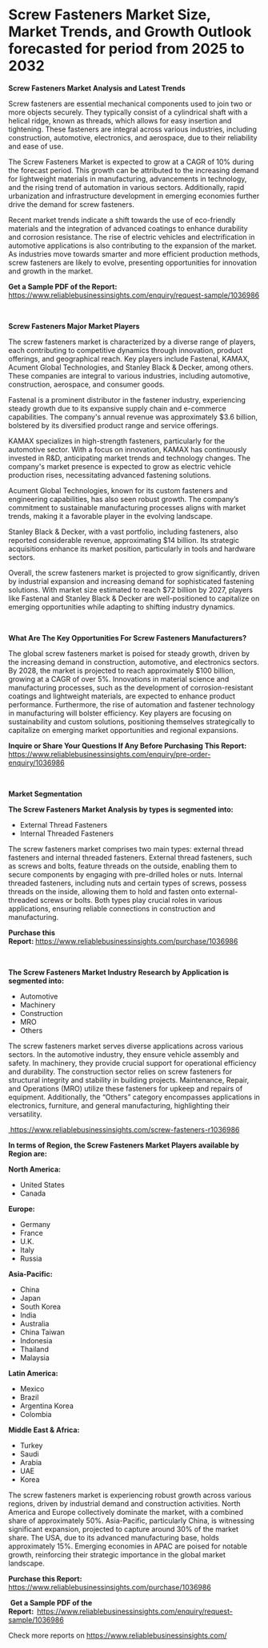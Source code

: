 <p><h1>Screw Fasteners Market Size, Market Trends, and Growth Outlook forecasted for period from 2025 to 2032</h1></p><p><strong>Screw Fasteners Market Analysis and Latest Trends</strong></p>
<p><p>Screw fasteners are essential mechanical components used to join two or more objects securely. They typically consist of a cylindrical shaft with a helical ridge, known as threads, which allows for easy insertion and tightening. These fasteners are integral across various industries, including construction, automotive, electronics, and aerospace, due to their reliability and ease of use.</p><p>The Screw Fasteners Market is expected to grow at a CAGR of 10% during the forecast period. This growth can be attributed to the increasing demand for lightweight materials in manufacturing, advancements in technology, and the rising trend of automation in various sectors. Additionally, rapid urbanization and infrastructure development in emerging economies further drive the demand for screw fasteners.</p><p>Recent market trends indicate a shift towards the use of eco-friendly materials and the integration of advanced coatings to enhance durability and corrosion resistance. The rise of electric vehicles and electrification in automotive applications is also contributing to the expansion of the market. As industries move towards smarter and more efficient production methods, screw fasteners are likely to evolve, presenting opportunities for innovation and growth in the market.</p></p>
<p><strong>Get a Sample PDF of the Report:&nbsp;</strong> <a href="https://www.reliablebusinessinsights.com/enquiry/request-sample/1036986?utm_campaign=2439&utm_medium=2&utm_source=Github&utm_content=ia&utm_term=21022025&utm_id=screw-fasteners">https://www.reliablebusinessinsights.com/enquiry/request-sample/1036986</a></p>
<p>&nbsp;</p>
<p><strong>Screw Fasteners Major Market Players</strong></p>
<p><p>The screw fasteners market is characterized by a diverse range of players, each contributing to competitive dynamics through innovation, product offerings, and geographical reach. Key players include Fastenal, KAMAX, Acument Global Technologies, and Stanley Black & Decker, among others. These companies are integral to various industries, including automotive, construction, aerospace, and consumer goods.</p><p>Fastenal is a prominent distributor in the fastener industry, experiencing steady growth due to its expansive supply chain and e-commerce capabilities. The company's annual revenue was approximately $3.6 billion, bolstered by its diversified product range and service offerings.</p><p>KAMAX specializes in high-strength fasteners, particularly for the automotive sector. With a focus on innovation, KAMAX has continuously invested in R&D, anticipating market trends and technology changes. The company's market presence is expected to grow as electric vehicle production rises, necessitating advanced fastening solutions.</p><p>Acument Global Technologies, known for its custom fasteners and engineering capabilities, has also seen robust growth. The company’s commitment to sustainable manufacturing processes aligns with market trends, making it a favorable player in the evolving landscape.</p><p>Stanley Black & Decker, with a vast portfolio, including fasteners, also reported considerable revenue, approximating $14 billion. Its strategic acquisitions enhance its market position, particularly in tools and hardware sectors.</p><p>Overall, the screw fasteners market is projected to grow significantly, driven by industrial expansion and increasing demand for sophisticated fastening solutions. With market size estimated to reach $72 billion by 2027, players like Fastenal and Stanley Black & Decker are well-positioned to capitalize on emerging opportunities while adapting to shifting industry dynamics.</p></p>
<p>&nbsp;</p>
<p><strong>What Are The Key Opportunities For Screw Fasteners Manufacturers?</strong></p>
<p><p>The global screw fasteners market is poised for steady growth, driven by the increasing demand in construction, automotive, and electronics sectors. By 2028, the market is projected to reach approximately $100 billion, growing at a CAGR of over 5%. Innovations in material science and manufacturing processes, such as the development of corrosion-resistant coatings and lightweight materials, are expected to enhance product performance. Furthermore, the rise of automation and fastener technology in manufacturing will bolster efficiency. Key players are focusing on sustainability and custom solutions, positioning themselves strategically to capitalize on emerging market opportunities and regional expansions.</p></p>
<p><strong>Inquire or Share Your Questions If Any Before Purchasing This Report:</strong> <a href="https://www.reliablebusinessinsights.com/enquiry/pre-order-enquiry/1036986?utm_campaign=2439&utm_medium=2&utm_source=Github&utm_content=ia&utm_term=21022025&utm_id=screw-fasteners">https://www.reliablebusinessinsights.com/enquiry/pre-order-enquiry/1036986</a></p>
<p>&nbsp;</p>
<p><strong>Market Segmentation</strong></p>
<p><strong>The Screw Fasteners Market Analysis by types is segmented into:</strong></p>
<p><ul><li>External Thread Fasteners</li><li>Internal Threaded Fasteners</li></ul></p>
<p><p>The screw fasteners market comprises two main types: external thread fasteners and internal threaded fasteners. External thread fasteners, such as screws and bolts, feature threads on the outside, enabling them to secure components by engaging with pre-drilled holes or nuts. Internal threaded fasteners, including nuts and certain types of screws, possess threads on the inside, allowing them to hold and fasten onto external-threaded screws or bolts. Both types play crucial roles in various applications, ensuring reliable connections in construction and manufacturing.</p></p>
<p><strong>Purchase this Report:&nbsp;</strong><a href="https://www.reliablebusinessinsights.com/purchase/1036986?utm_campaign=2439&utm_medium=2&utm_source=Github&utm_content=ia&utm_term=21022025&utm_id=screw-fasteners">https://www.reliablebusinessinsights.com/purchase/1036986</a></p>
<p>&nbsp;</p>
<p><strong>The Screw Fasteners Market Industry Research by Application is segmented into:</strong></p>
<p><ul><li>Automotive</li><li>Machinery</li><li>Construction</li><li>MRO</li><li>Others</li></ul></p>
<p><p>The screw fasteners market serves diverse applications across various sectors. In the automotive industry, they ensure vehicle assembly and safety. In machinery, they provide crucial support for operational efficiency and durability. The construction sector relies on screw fasteners for structural integrity and stability in building projects. Maintenance, Repair, and Operations (MRO) utilize these fasteners for upkeep and repairs of equipment. Additionally, the “Others” category encompasses applications in electronics, furniture, and general manufacturing, highlighting their versatility.</p></p>
<p><a href="https://www.reliablebusinessinsights.com/screw-fasteners-r1036986?utm_campaign=2439&utm_medium=2&utm_source=Github&utm_content=ia&utm_term=21022025&utm_id=screw-fasteners">&nbsp;https://www.reliablebusinessinsights.com/screw-fasteners-r1036986</a></p>
<p><strong>In terms of Region, the Screw Fasteners Market Players available by Region are:</strong></p>
<p>
    <p> <strong> North America: </strong>
        <ul>
            <li>United States</li>
            <li>Canada</li>
        </ul>
        </p> 
    <p> <strong> Europe: </strong>
        <ul>
            <li>Germany</li>
            <li>France</li>
            <li>U.K.</li>
            <li>Italy</li>
            <li>Russia</li>
        </ul>
        </p> 
    <p> <strong> Asia-Pacific: </strong>
        <ul>
            <li>China</li>
            <li>Japan</li>
            <li>South Korea</li>
            <li>India</li>
            <li>Australia</li>
            <li>China Taiwan</li>
            <li>Indonesia</li>
            <li>Thailand</li>
            <li>Malaysia</li>
        </ul>
        </p> 
    <p> <strong> Latin America: </strong>
        <ul>
            <li>Mexico</li>
            <li>Brazil</li>
            <li>Argentina Korea</li>
            <li>Colombia</li>
        </ul>
        </p> 
    <p> <strong> Middle East & Africa: </strong>
        <ul>
            <li>Turkey</li>
            <li>Saudi</li>
            <li>Arabia</li>
            <li>UAE</li>
            <li>Korea</li>
        </ul>
    </p>
    </p>
<p><p>The screw fasteners market is experiencing robust growth across various regions, driven by industrial demand and construction activities. North America and Europe collectively dominate the market, with a combined share of approximately 50%. Asia-Pacific, particularly China, is witnessing significant expansion, projected to capture around 30% of the market share. The USA, due to its advanced manufacturing base, holds approximately 15%. Emerging economies in APAC are poised for notable growth, reinforcing their strategic importance in the global market landscape.</p></p>
<p><strong>Purchase this Report: </strong><a href="https://www.reliablebusinessinsights.com/purchase/1036986?utm_campaign=2439&utm_medium=2&utm_source=Github&utm_content=ia&utm_term=21022025&utm_id=screw-fasteners">https://www.reliablebusinessinsights.com/purchase/1036986</a></p>
<p>&nbsp;<strong>Get a Sample PDF of the Report:&nbsp;&nbsp;</strong><a href="https://www.reliablebusinessinsights.com/enquiry/request-sample/1036986?utm_campaign=2439&utm_medium=2&utm_source=Github&utm_content=ia&utm_term=21022025&utm_id=screw-fasteners">https://www.reliablebusinessinsights.com/enquiry/request-sample/1036986</a></p>
<p><strong></strong></p>
<p>Check more reports on <a href="https://www.reliablebusinessinsights.com/?utm_campaign=2439&utm_medium=2&utm_source=Github&utm_content=ia&utm_term=21022025&utm_id=screw-fasteners">https://www.reliablebusinessinsights.com/</a></p>